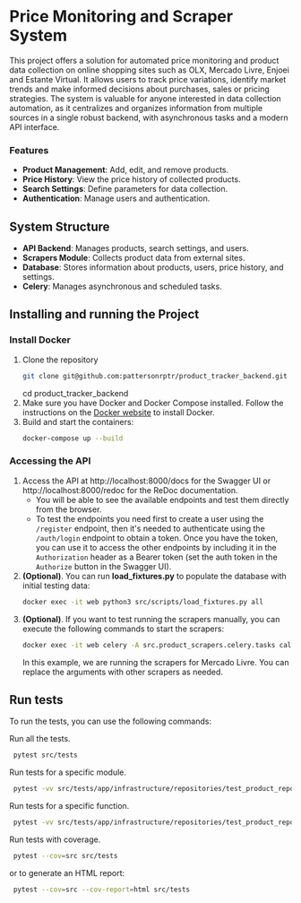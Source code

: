 # Price Monitoring and Scraper System

This project offers a solution for automated price monitoring and product data collection on online shopping sites such as OLX, Mercado Livre, Enjoei and Estante Virtual. It allows users to track price variations, identify market trends and make informed decisions about purchases, sales or pricing strategies. The system is valuable for anyone interested in data collection automation, as it centralizes and organizes information from multiple sources in a single robust backend, with asynchronous tasks and a modern API interface.

### Features

- **Product Management**: Add, edit, and remove products.
- **Price History**: View the price history of collected products.
- **Search Settings**: Define parameters for data collection.
- **Authentication**: Manage users and authentication.

## System Structure

- **API Backend**: Manages products, search settings, and users.
- **Scrapers Module**: Collects product data from external sites.
- **Database**: Stores information about products, users, price history, and settings.
- **Celery**: Manages asynchronous and scheduled tasks.

## Installing and running the Project

### Install Docker

1. Clone the repository
   ```bash
   git clone git@github.com:pattersonrptr/product_tracker_backend.git
   ```
   cd product_tracker_backend
2. Make sure you have Docker and Docker Compose installed. Follow the instructions on the [Docker website](https://docs.docker.com/engine/install/ubuntu/#install-using-the-repository) to install Docker.
3. Build and start the containers:
   ```bash
   docker-compose up --build
   ```

### Accessing the API

1. Access the API at http://localhost:8000/docs for the Swagger UI or http://localhost:8000/redoc for the ReDoc documentation.
   - You will be able to see the available endpoints and test them directly from the browser.
   - To test the endpoints you need first to create a user using the `/register` endpoint, then it's needed to authenticate using the `/auth/login` endpoint to obtain a token. Once you have the token, you can use it to access the other endpoints by including it in the `Authorization` header as a Bearer token (set the auth token in the `Authorize` button in the Swagger UI).
2. **(Optional)**. You can run **load_fixtures.py** to populate the database with initial testing data:
   ```bash
   docker exec -it web python3 src/scripts/load_fixtures.py all
   ```
3. **(Optional)**. If you want to test running the scrapers manually, you can execute the following commands to start the scrapers:
   ```bash
   docker exec -it web celery -A src.product_scrapers.celery.tasks call src.product_scrapers.celery.tasks.run_scraper_searches --args '["mercado_livre"]'
   ```
   In this example, we are running the scrapers for Mercado Livre. You can replace the arguments with other scrapers as needed.

## Run tests

To run the tests, you can use the following commands:

Run all the tests.

```bash
 pytest src/tests
```

Run tests for a specific module.

```bash
 pytest -vv src/tests/app/infrastructure/repositories/test_product_repository.py
```

Run tests for a specific function.

```bash
 pytest -vv src/tests/app/infrastructure/repositories/test_product_repository.py::test_get_product_by_id
```

Run tests with coverage.

```bash
 pytest --cov=src src/tests
```

or to generate an HTML report:

```bash
 pytest --cov=src --cov-report=html src/tests
```
